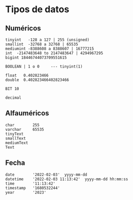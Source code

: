 # Tipos de datos

## Numéricos
    tinyint   -128 a 127 | 255 (unsigned)  
    smallint  -32768 a 32768 | 65535  
    mediumint -8388608 a 8388607 | 16777215  
    int  -2147483648 to 2147483647 | 4294967295  
    bigint 18446744073709551615  

    BOOLEAN | 1 o 0     --- tinyint(1)  
    
    float   0.402823466  
    double  0.402823466402823466  
    
    BIT 10     

    decimal 

## Alfauméricos

    char        255  
    varchar     65535  
    tinyText  
    smallText  
    mediumText  
    Text  

## Fecha
    date        '2022-02-03'  yyyy-mm-dd    
    datetime    '2022-02-03 11:13:42'  yyyy-mm-dd hh:mm:ss
    time        '11:13:42'
    timestamp   '1680532244' 
    year        '2023'